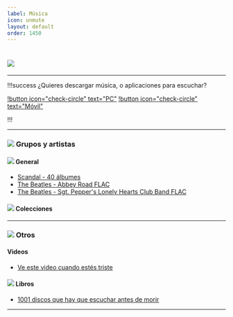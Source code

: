 ```yaml
---
label: Música
icon: unmute
layout: default
order: 1450
---
```



# ![](https://i.postimg.cc/26DhDRJk/banner-items-lcdh-4.png)


---


!!!success ¿Quieres descargar música, o aplicaciones para escuchar?

[!button icon="check-circle" text="PC"](https://lcdh.tech/escritorio/e-programas/#descarga-musica-y-video) [!button icon="check-circle" text="Móvil"](https://lcdh.tech/móviles/m-android/#escuchar-música)

!!!


---

### ![](https://i.postimg.cc/fyHqs50r/Proyecto-nuevo-2.png) **Grupos y artistas**


#### ![](https://i.postimg.cc/s2DT9mVX/Proyecto-nuevo-5.png) General


- [Scandal - 40 álbumes](https://drive.google.com/drive/folders/15q7YFr7xYo-kJHRH9yhOfYG4YI-BY4c1)
- [The Beatles - Abbey Road FLAC](https://www.mediafire.com/file/s8cicicw0gh7nnj/abby_flac.zip/file)
- [The Beatles - Sgt. Pepper's Lonely Hearts Club Band FLAC](https://www.mediafire.com/file/6wrvol0dkbadyx9/pepper_flac.zip/file)


#### ![](https://i.postimg.cc/s2DT9mVX/Proyecto-nuevo-5.png) **Colecciones**






---


### ![](https://i.postimg.cc/fyHqs50r/Proyecto-nuevo-2.png) **Otros**


#### Videos

- [Ve este video cuando estés triste](https://www.youtube.com/watch?v=PppkNH3bKV4)


#### ![](https://i.postimg.cc/s2DT9mVX/Proyecto-nuevo-5.png) **Libros**


- [1001 discos que hay que escuchar antes de morir](https://drive.google.com/file/d/1z27zLFsfWHWJfOBjkhVy1DOHt2CIu3oE/view?usp=sharing)















---

